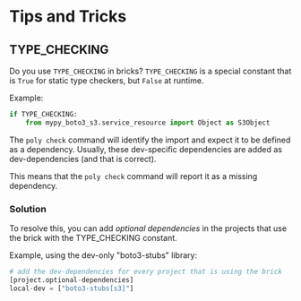 # Tips and Tricks

## TYPE_CHECKING

Do you use `TYPE_CHECKING` in bricks? `TYPE_CHECKING` is a special constant that is `True` for static type checkers,
but `False` at runtime.

Example:
``` python
if TYPE_CHECKING:
    from mypy_boto3_s3.service_resource import Object as S3Object
```

The `poly check` command will identify the import and expect it to be defined as a dependency.
Usually, these dev-specific dependencies are added as dev-dependencies (and that is correct).

This means that the `poly check` command will report it as a missing dependency.


### Solution
To resolve this, you can add _optional dependencies_ in the projects that use the brick with the TYPE_CHECKING constant.

Example, using the dev-only "boto3-stubs" library:
``` python
# add the dev-dependencies for every project that is using the brick
[project.optional-dependencies]
local-dev = ["boto3-stubs[s3]"]
```
